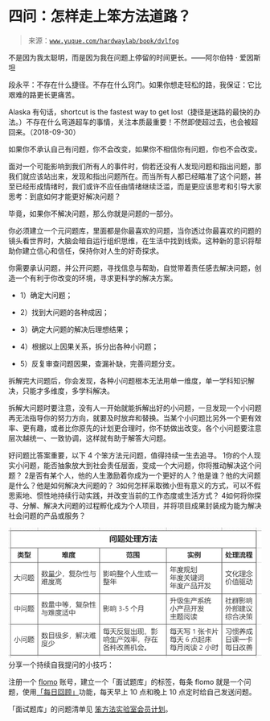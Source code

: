 # 四问：怎样走上笨方法道路？

> 来源：[`www.yuque.com/hardwaylab/book/dvlfog`](https://www.yuque.com/hardwaylab/book/dvlfog)

<ne-quote id="u2cd79b79" data-lake-id="u2cd79b79">

不是因为我太聪明，而是因为我在问题上停留的时间更长。——阿尔伯特 · 爱因斯坦</ne-quote> 

段永平：不存在什么捷径。不存在什么窍门。如果你想走轻松的路，我保证：它比艰难的路更长更痛苦。 

Alaska 有句话，shortcut is the fastest way to get lost（捷径是迷路的最快的办法。）不存在什么弯道超车的事情，关注本质最重要！不然即使超过去，也会被超回来。（2018-09-30） 

如果你不承认自己有问题，你不会改变，如果你不相信你有问题，你也不会改变。 

面对一个可能影响到我们所有人的事件时，倘若还没有人发现问题和指出问题，那我们就应该站出来，发现和指出问题所在。而当所有人都已经瞄准了这个问题，甚至已经形成情绪时，我们或许不应任由情绪继续泛滥，而是更应该思考和引导大家思考：到底如何才能更好解决问题？ 

毕竟，如果你不解决问题，那么你就是问题的一部分。 

你必须建立一个元问题库，里面都是你最喜欢的问题，当你透过你最喜欢的问题的镜头看世界时，大脑会暗自运行组织思维，在生活中找到线索。这种新的意识将帮助你建立信心和信任，保持你对人生的好奇探求。 

你需要承认问题，并公开问题，寻找信息与帮助，自觉带着责任感去解决问题，创造一个有利于你改变的环境，寻求更科学的解决方案。 

+   1）确定大问题； 

+   2）找到大问题的各种成因； 

+   3）确定大问题的解决后理想结果； 

+   4）根据以上因果关系，拆分出各种小问题； 

+   5）反复审查问题因果，查漏补缺，完善问题分支。 

拆解完大问题后，你会发现，各种小问题根本无法用单一维度，单一学科知识解决，只能才多维度，多学科解决。 

拆解大问题时要注意，没有人一开始就能拆解出好的小问题，一旦发现一个小问题再无法指导你的努力方向，就要及时放弃和替换。当某个小问题比另外一个更有效率、更有趣，或者比你原先的计划更合理时，你不妨做出改变。各个小问题要注意层次越统一、一致协调，这样就有助于解答大问题。 

好问题比答案重要，以下 4 个笨方法元问题，值得持续一生去追寻。 <ne-oli><ne-oli-i>1</ne-oli-i><ne-oli-c class="ne-oli-content" id="f7de0d8fb9dbd0e675de94be7b2d7e1e" data-lake-id="f7de0d8fb9dbd0e675de94be7b2d7e1e">你的个人现实小问题，能否抽象放大到社会责任层面，变成一个大问题，你将推动解决这个问题？</ne-oli-c></ne-oli> <ne-oli><ne-oli-i>2</ne-oli-i><ne-oli-c class="ne-oli-content" id="7a05f66d41c8ed74948715b39ffe1012" data-lake-id="7a05f66d41c8ed74948715b39ffe1012">是否有某个人，他的人生激励着你成为一个更好的人？他是谁？他的大问题是什么？他是如何解决大问题的？</ne-oli-c></ne-oli> <ne-oli><ne-oli-i>3</ne-oli-i><ne-oli-c class="ne-oli-content" id="4e530aee7ba3854d1b5ff71008f6a4b5" data-lake-id="4e530aee7ba3854d1b5ff71008f6a4b5">如何怎样采取微小但有意义的方式，可以不假思索地、惯性地持续行动实践，并改变当前的工作态度或生活方式？</ne-oli-c></ne-oli> <ne-oli><ne-oli-i>4</ne-oli-i><ne-oli-c class="ne-oli-content" id="94a5dbb1fea79f67c2d4b52593191f2e" data-lake-id="94a5dbb1fea79f67c2d4b52593191f2e">如何将你探寻、分解、解决大问题的过程孵化成为个人项目，并将项目成果封装成为能为解决社会问题的产品或服务？</ne-oli-c></ne-oli> 

<ne-card data-card-name="image" data-card-type="inline" id="ua05b2641" data-event-boundary="card" class="ne-spacing-all">![image.png](img/33c30cb27650320b8183b93363f1ad80.png)  <ne-hole id="u61f64417" data-lake-id="u61f64417"><ne-card data-card-name="hr" data-card-type="block" id="wrGKo" data-event-boundary="card"><ne-p id="u8535be57" data-lake-id="u8535be57">分享一个持续自我提问的小技巧： 

注册一个 [flomo](https://flomoapp.com/register2/?NDA0MA) 账号，建立一个「面试题库」的标签，每条 flomo 就是一个问题，使用[「每日回顾」](https://help.flomoapp.com/advance/lucky.html)功能，每天早上 10 点和晚上 10 点定时给自己发送问题。 

「面试题库」的问题清单见 [笨方法实验室会员计划](https://www.yuque.com/hardwaylab/book/bq5a1v)。</ne-card></ne-hole></ne-card></ne-p>